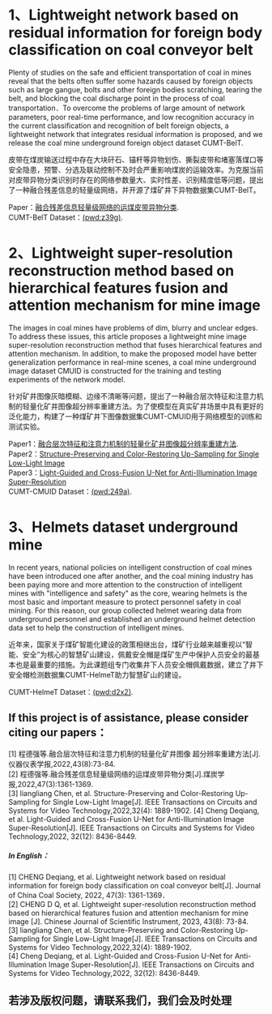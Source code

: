 # 1、Lightweight network based on residual information for foreign body classification on coal conveyor belt
Plenty of studies on the safe and efficient transportation of coal in mines reveal that the belts often suffer some hazards caused by foreign objects such as large gangue, bolts and other foreign bodies scratching, tearing the belt, and blocking the coal discharge point in the process of coal transportation．To overcome the problems of large amount of network parameters, poor real-time performance, and low recognition accuracy in the current classification and recognition of belt foreign objects, a lightweight network that integrates residual information is proposed, and we release the coal mine underground foreign object dataset CUMT-BelT.

皮带在煤炭输送过程中存在大块矸石、锚杆等异物划伤、撕裂皮带和堵塞落煤口等安全隐患，预警、分选及联动控制不及时会严重影响煤炭的运输效率。为克服当前对皮带异物分类识别时存在的网络参数量大、实时性差、识别精度低等问题，提出了一种融合残差信息的轻量级网络，并开源了煤矿井下异物数据集CUMT-BelT。

Paper：[融合残差信息轻量级网络的运煤皮带异物分类](http://www.chinacaj.net/d/file/48-2022-03/42e7f030c8e74e7f8f8e361004d20e4c.pdf).  
CUMT-BelT Dataset：[(pwd:z39g)](https://pan.baidu.com/s/1AJsjkPqXjkIJY8KQQdKfcw?pwd=z39g).


# 2、Lightweight super-resolution reconstruction method based on hierarchical features fusion and attention mechanism for mine image
The images in coal mines have problems of dim, blurry and unclear edges. To address these issues, this article proposes a lightweight mine image super-resolution reconstruction method that fuses hierarchical features and attention mechanism. In addition, to make the proposed model have better generalization performance in real-mine scenes, a coal mine underground image dataset CMUID is constructed for the training and testing experiments of the network model.

针对矿井图像灰暗模糊、边缘不清晰等问题，提出了一种融合层次特征和注意力机制的轻量化矿井图像超分辨率重建方法。为了使模型在真实矿井场景中具有更好的泛化能力，构建了一种煤矿井下图像数据集CUMT-CMUID用于网络模型的训练和测试实验。

Paper1：[融合层次特征和注意力机制的轻量化矿井图像超分辨率重建方法](http://yqyb.etmchina.com/yqyb/article/abstract/20220808).    
Paper2：[Structure-Preserving and Color-Restoring Up-Sampling for Single Low-Light Image](https://ieeexplore.ieee.org/stamp/stamp.jsp?tp=&arnumber=9446912)  
Paper3：[Light-Guided and Cross-Fusion U-Net for Anti-Illumination Image Super-Resolution](https://ieeexplore.ieee.org/stamp/stamp.jsp?tp=&arnumber=9841591)   
CUMT-CMUID Dataset：[(pwd:249a)](https://pan.baidu.com/s/1RPT-xTtnUpTOV6PRYVBaDQ?pwd=249a).


# 3、Helmets dataset underground mine
In recent years, national policies on intelligent construction of coal mines have been introduced one after another, and the coal mining industry has been paying more and more attention to the construction of intelligent mines with "intelligence and safety" as the core, wearing helmets is the most basic and important measure to protect personnel safety in coal mining. For this reason, our group collected helmet wearing data from underground personnel and established an underground helmet detection data set to help the construction of intelligent mines.

近年来，国家关于煤矿智能化建设的政策相继出台，煤矿行业越来越重视以“智能、安全”为核心的智慧矿山建设，佩戴安全帽是煤矿生产中保护人员安全的最基本也是最重要的措施。为此课题组专门收集井下人员安全帽佩戴数据，建立了井下安全帽检测数据集CUMT-HelmeT助力智慧矿山的建设。

CUMT-HelmeT Dataset：[(pwd:d2x2)](https://pan.baidu.com/s/1yELcc8DpuiG4HNV-eWFeTw?pwd=d2x2).

## If this project is of assistance, please consider citing our papers：  
[1] 程德强等.融合层次特征和注意力机制的轻量化矿井图像 超分辨率重建方法[J].仪器仪表学报,2022,43(8):73-84.  
[2] 程德强等.融合残差信息轻量级网络的运煤皮带异物分类[J].煤炭学报,2022,47(3):1361-1369.    
[3] liangliang Chen, et al. Structure-Preserving and Color-Restoring Up-Sampling for Single Low-Light Image[J]. IEEE Transactions on Circuits and Systems for Video Technology,2022,32(4): 1889-1902.
[4] Cheng Deqiang, et al. Light-Guided and Cross-Fusion U-Net for Anti-Illumination Image Super-Resolution[J]. IEEE Transactions on Circuits and Systems for Video Technology,2022, 32(12): 8436-8449.
##### In English：
[1] CHENG Deqiang, et al. Lightweight network based on residual information for foreign body classification on coal conveyor belt[J]. Journal of China Coal Society, 2022, 47(3): 1361-1369．  
[2] CHENG D Q, et al. Lightweight super-resolution reconstruction method based on hierarchical features fusion and attention mechanism for mine image [J]. Chinese Journal of Scientific Instrument, 2023, 43(8): 73-84.  
[3] liangliang Chen, et al. Structure-Preserving and Color-Restoring Up-Sampling for Single Low-Light Image[J]. IEEE Transactions on Circuits and Systems for Video Technology,2022,32(4): 1889-1902.  
[4] Cheng Deqiang, et al. Light-Guided and Cross-Fusion U-Net for Anti-Illumination Image Super-Resolution[J]. IEEE Transactions on Circuits and Systems for Video Technology,2022, 32(12): 8436-8449.   

## 若涉及版权问题，请联系我们，我们会及时处理
